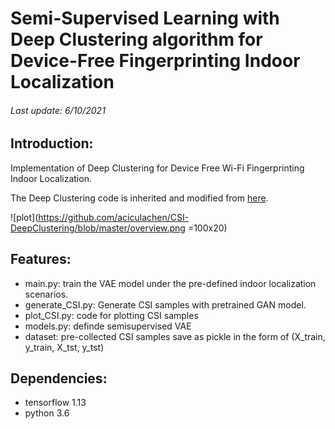 # Semi-Supervised Learning with Deep Clustering algorithm for Device-Free Fingerprinting Indoor Localization
######  Last update: 6/10/2021
## Introduction:
Implementation of Deep Clustering for Device Free Wi-Fi Fingerprinting Indoor Localization. 

The Deep Clustering code is inherited and modified from [here](https://github.com/facebookresearch/deepcluster).

![plot](https://github.com/aciculachen/CSI-DeepClustering/blob/master/overview.png  =100x20)

## Features:

- main.py: train the VAE model under the pre-defined indoor localization scenarios.
- generate_CSI.py: Generate CSI samples with pretrained GAN model.
- plot_CSI.py: code for plotting CSI samples
- models.py: definde semisupervised VAE 
- dataset: pre-collected CSI samples save as pickle in the form of (X_train, y_train, X_tst, y_tst)
## Dependencies:
- tensorflow 1.13
- python 3.6
